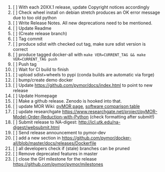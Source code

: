 
 1. [ ] With each 20XX.1 release, update Copyright notices accordingly
 1. [ ] Check wheel install on debian stretch produces an OK error message due to too old python
 1. [ ] Write Release Notes. All new deprecations need to be mentioned.
 1. [ ] Update Readme
 1. [ ] (Create release branch)
 1. [ ] Tag commit
 1. [ ] produce sdist with checked out tag, make sure sdist version is correct
 1. [ ] produce tagged docker-all with `make VER=CURRENT_TAG && make VER=CURRENT_TAG push`
 1. [ ] Push tag
 1. [ ] Wait for CI build to finish
 1. [ ] upload sdist+wheels to pypi (conda builds are automatic via forge)
 1. [ ] bump/create demo docker
 1. [ ] Update https://github.com/pymor/docs/index.html to point to new release
 1. [ ] Update Homepage
 1. [ ] Make a github release. Zenodo is hooked into that.
 1. [ ] update MOR Wiki:
        [pyMOR page](https://morwiki.mpi-magdeburg.mpg.de/morwiki/index.php/PyMOR),
        [software comparison table](https://morwiki.mpi-magdeburg.mpg.de/morwiki/index.php/Comparison_of_Software)
 1. [ ] update researchgate https://www.researchgate.net/project/pyMOR-Model-Order-Reduction-with-Python
        (check formatting after submit!)
 1. [ ] Submit release to NA-digest: http://icl.utk.edu/na-digest/websubmit.html
 1. [ ] Send release announcement to pymor-dev
 1. [ ] add a new section in https://github.com/pymor/docker-all/blob/master/docs/releases/Dockerfile
 1. [ ] all developers check if (stale) branches can be pruned
 1. [ ] Remove deprecated features in master
 1. [ ] close the GH milestone for the release https://github.com/pymor/pymor/milestones
